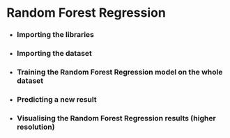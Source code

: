 # Random Forest Regression

- ### Importing the libraries

- ### Importing the dataset

- ### Training the Random Forest Regression model on the whole dataset

- ### Predicting a new result

- ### Visualising the Random Forest Regression results (higher resolution)
